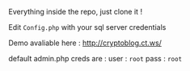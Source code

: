 Everything inside the repo, just clone it !

Edit `Config.php` with your sql server credentials

Demo avaliable here : http://cryptoblog.ct.ws/


default admin.php creds are :
user : `root`
pass : `root`
